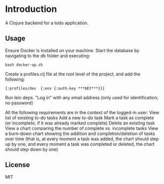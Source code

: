 # Introduction

A Clojure backend for a todo application.

## Usage

Ensure Docker is installed on your machine. Start the database by navigating to the db folder and executing: 

```
bash docker-up.sh

```

Create a profiles.clj file at the root level of the project, and add the following:

```
{:profiles/dev  {:env {:auth-key ***KEY***}}}

```

Run lein deps.
"Log in" with any email address (only used for identification; no password)

All the following requirements are in the context of the logged-in user:
View list of existing to-do tasks 
Add a new to-do task
Mark a task as complete (or incomplete, if it was already marked complete)
Delete an existing task
View a chart comparing the number of complete vs. incomplete tasks
View a burn-down chart showing the addition and completion/deletion of tasks over time (that is, at every moment a task was added, the chart should step up by one, and every moment a task was completed or deleted, the chart should step down by one)



## License

MIT
